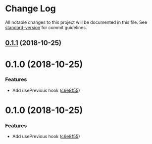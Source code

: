 # Change Log

All notable changes to this project will be documented in this file. See [standard-version](https://github.com/conventional-changelog/standard-version) for commit guidelines.

<a name="0.1.1"></a>
## [0.1.1](https://github.com/vitorbal/react-hooked/compare/v0.1.0...v0.1.1) (2018-10-25)



<a name="0.1.0"></a>
# 0.1.0 (2018-10-25)


### Features

* Add usePrevious hook ([c6e8f55](https://github.com/vitorbal/react-hooked/commit/c6e8f55))



<a name="0.1.0"></a>
# 0.1.0 (2018-10-25)


### Features

* Add usePrevious hook ([c6e8f55](https://github.com/vitorbal/react-hooked/commit/c6e8f55))
